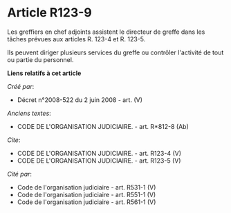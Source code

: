 # Article R123-9

Les greffiers en chef adjoints assistent le directeur de greffe dans les tâches prévues aux articles R. 123-4 et R. 123-5. 

Ils peuvent diriger plusieurs services du greffe ou contrôler l'activité de tout ou partie du personnel.

**Liens relatifs à cet article**

_Créé par_:

  - Décret n°2008-522 du 2 juin 2008 - art. (V)

_Anciens textes_:

  - CODE DE L'ORGANISATION JUDICIAIRE. - art. R*812-8 (Ab)

_Cite_:

  - CODE DE L'ORGANISATION JUDICIAIRE. - art. R123-4 (V)
  - CODE DE L'ORGANISATION JUDICIAIRE. - art. R123-5 (V)

_Cité par_:

  - Code de l'organisation judiciaire - art. R531-1 (V)
  - Code de l'organisation judiciaire - art. R551-1 (V)
  - Code de l'organisation judiciaire - art. R561-1 (V)

